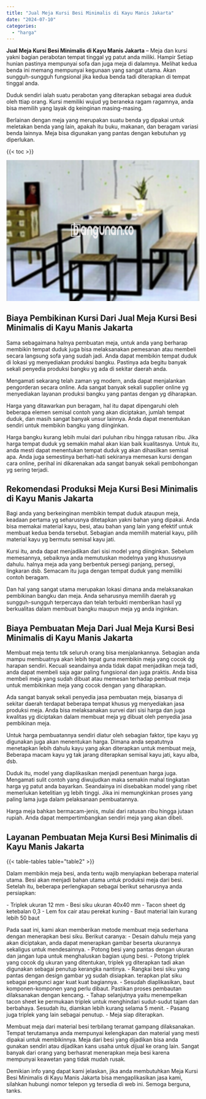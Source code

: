 ```yaml
---
title: "Jual Meja Kursi Besi Minimalis di Kayu Manis Jakarta"
date: "2024-07-10"
categories: 
  - "harga"
---
```


**Jual Meja Kursi Besi Minimalis di Kayu Manis Jakarta** – Meja dan kursi yakni bagian perabotan tempat tinggal yg patut anda miliki. Hampir Setiap hunian pastinya mempunyai sofa dan juga meja di dalamnya. Melihat kedua benda ini memang mempunyai kegunaan yang sangat utama. Akan sungguh-sungguh fungsional jika kedua benda tadi diterapkan di tempat tinggal anda.

Duduk sendiri ialah suatu perabotan yang diterapkan sebagai area duduk oleh ttiap orang. Kursi memiliki wujud yg beraneka ragam ragamnya, anda bisa memilih yang layak dg keinginan masing-masing.

Berlainan dengan meja yang merupakan suatu benda yg dipakai untuk meletakan benda yang lain, apakah itu buku, makanan, dan beragam variasi benda lainnya. Meja bisa digunakan yang pantas dengan kebutuhan yg diperlukan.

{{< toc >}}

![Jual Meja Kursi Besi Minimalis di Kayu Manis Jakarta](/images/jual-meja-besi-murah14.png)

## Biaya Pembikinan Kursi Dari Jual Meja Kursi Besi Minimalis di Kayu Manis Jakarta

Sama sebagaimana halnya pembuatan meja, untuk anda yang berharap membikin tempat duduk juga bisa melaksanakan pemesanan atau membeli secara langsung sofa yang sudah jadi. Anda dapat membikin tempat duduk di lokasi yg menyediakan produksi bangku. Pastinya ada begitu banyak sekali penyedia produksi bangku yg ada di sekitar daerah anda.

Mengamati sekarang telah zaman yg modern, anda dapat menjalankan pengorderan secara online. Ada sangat banyak sekali supplier online yg menyediakan layanan produksi bangku yang pantas dengan yg diharapkan.

Harga yang ditawarkan pun beragam, hal itu dapat dipengaruhi oleh beberapa elemen semisal contoh yang akan diciptakan, jumlah tempat duduk, dan masih sangat banyak unsur lainnya. Anda dapat menentukan sendiri untuk membikin bangku yang diinginkan.

Harga bangku kurang lebih mulai dari puluhan ribu hingga ratusan ribu. Jika harga tempat duduk yg semakin mahal akan kian baik kualitasnya. Untuk itu, anda mesti dapat menentukan tempat duduk yg akan dihasilkan semisal apa. Anda juga semestinya berhati-hati sekiranya memesan kursi dengan cara online, perihal ini dikarenakan ada sangat banyak sekali pembohongan yg sering terjadi.

## Rekomendasi Produksi Meja Kursi Besi Minimalis di Kayu Manis Jakarta

Bagi anda yang berkeinginan membikin tempat duduk ataupun meja, keadaan pertama yg seharusnya ditetapkan yakni bahan yang dipakai. Anda bisa memakai material kayu, besi, atau bahan yang lain yang efektif untuk membuat kedua benda tersebut. Sebagian anda memilih material kayu, pilih material kayu yg bermutu semisal kayu jati.

Kursi itu, anda dapat menjadikan dari sisi model yang diinginkan. Sebelum memesannya, sebaiknya anda memutuskan modelnya yang khususnya dahulu. halnya meja ada yang berbentuk persegi panjang, persegi, lingkaran dsb. Semacam itu juga dengan tempat duduk yang memiliki contoh beragam.

Dan hal yang sangat utama merupakan lokasi dimana anda melaksanakan pembikinan bangku dan meja. Anda seharusnya memilih daerah yg sungguh-sungguh terpercaya dan telah terbukti memberikan hasil yg berkualitas dalam membuat bangku maupun meja yg anda inginkan.

## Biaya Pembuatan Meja Dari Jual Meja Kursi Besi Minimalis di Kayu Manis Jakarta

Membuat meja tentu tdk seluruh orang bisa menjalankannya. Sebagian anda mampu membuatnya akan lebih tepat guna membikin meja yang cocok dg harapan sendiri. Kecuali seandainya anda tidak dapat menjadikan meja tadi, anda dapat membeli saja agar paling fungsional dan juga praktis. Anda bisa membeli meja yang sudah dibuat atau memesan terhadap pembuat meja untuk membikinkan meja yang cocok dengan yang diharapkan.

Ada sangat banyak sekali penyedia jasa pembuatan meja, biasanya di sekitar daerah terdapat beberapa tempat khusus yg menyediakan jasa produksi meja. Anda bisa melaksanakan survei dari sisi harga dan juga kwalitas yg diciptakan dalam membuat meja yg dibuat oleh penyedia jasa pembikinan meja.

Untuk harga pembuatannya sendiri diatur oleh sebagian faktor, tipe kayu yg digunakan juga akan menentukan harga. Dimana anda sepatutnya menetapkan lebih dahulu kayu yang akan diterapkan untuk membuat meja, Beberapa macam kayu yg tak jarang diterapkan semisal kayu jati, kayu alba, dsb.

Duduk itu, model yang diaplikasikan menjadi penentuan harga juga. Mengamati sulit contoh yang diwujudkan maka semakin mahal tingkatan harga yg patut anda bayarkan. Seandainya ini disebabkan model yang ribet memerlukan ketelitian yg lebih tinggi. Jika ini memungkinkan proses yang paling lama juga dalam pelaksanaan pembuatannya.

Harga meja bahkan bermacam-jenis, mulai dari ratusan ribu hingga jutaan rupiah. Anda dapat mempertimbangkan sendiri meja yang akan dibeli.

## Layanan Pembuatan Meja Kursi Besi Minimalis di Kayu Manis Jakarta

{{< table-tables table="table2" >}}

Dalam membikin meja besi, anda tentu wajib menyiapkan beberapa material utama. Besi akan menjadi bahan utama untuk produksi meja dari besi. Setelah itu, beberapa perlengkapan sebagai berikut seharusnya anda persiapkan:

\- Triplek ukuran 12 mm - Besi siku ukuran 40x40 mm - Tacon sheet dg ketebalan 0,3 - Lem fox cair atau perekat kuning - Baut material lain kurang lebih 50 baut

Pada saat ini, kami akan memberikan metode membuat meja sederhana dengan menerapkan besi siku. Berikut caranya: - Desain dahulu meja yang akan diciptakan, anda dapat menerapkan gambar beserta ukurannya sekaligus untuk mendesainnya. - Potong besi yang pantas dengan ukuran dan jangan lupa untuk menghaluskan bagian ujung besi. - Potong triplek yang cocok dg ukuran yang ditentukan, triplek yg diterapkan tadi akan digunakan sebagai penutup kerangka nantinya. - Rangkai besi siku yang pantas dengan design gambar yg sudah disiapkan. terapkan plat siku sebagai pengunci agar kuat kuat bagiannya. - Sesudah diaplikasikan, baut komponen-komponen yang perlu dibaut. Pastikan proses pembautan dilaksanakan dengan kencang. - Tahap selanjutnya yaitu menempelkan tacon sheet ke permukaan triplek untuk menghindari sudut-sudut tajam dan berbahaya. Sesudah itu, diamkan lebih kurang selama 5 menit. - Pasang juga triplek yang lain sebagai penutup. - Meja siap diterapkan.

Membuat meja dari material besi terbilang teramat gampang dilaksanakan. Tempat terutamanya anda mempunyai kelengkapan dan material yang mesti dipakai untuk membikinnya. Meja dari besi yang dijadikan bisa anda gunakan sendiri atau dijadikan kans usaha untuk dijual ke orang lain. Sangat banyak dari orang yang berhasrat menerapkan meja besi karena mempunyai keawetan yang tidak mudah rusak.

Demikian info yang dapat kami jelaskan, jika anda membutuhkan Meja Kursi Besi Minimalis di Kayu Manis Jakarta bisa mengaplikasikan jasa kami, silahkan hubungi nomor telepon yg tersedia di web ini. Semoga berguna, tanks.
